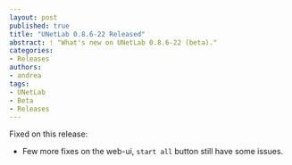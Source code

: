 ```yaml
---
layout: post
published: true
title: "UNetLab 0.8.6-22 Released"
abstract: ! "What's new on UNetLab 0.8.6-22 (beta)."
categories:
- Releases
authors:
- andrea
tags:
- UNetLab
- Beta
- Releases
---
```

Fixed on this release:

* Few more fixes on the web-ui, `start all` button still have some issues.
